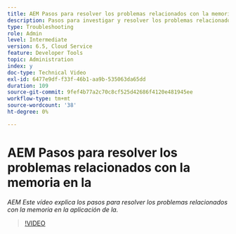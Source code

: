 ```yaml
---
title: AEM Pasos para resolver los problemas relacionados con la memoria en la
description: Pasos para investigar y resolver los problemas relacionados con la memoria
type: Troubleshooting
role: Admin
level: Intermediate
version: 6.5, Cloud Service
feature: Developer Tools
topic: Administration
index: y
doc-type: Technical Video
exl-id: 6477e9df-f33f-46b1-aa9b-535063da65dd
duration: 109
source-git-commit: 9fef4b77a2c70c8cf525d42686f4120e481945ee
workflow-type: tm+mt
source-wordcount: '38'
ht-degree: 0%

---
```


# AEM Pasos para resolver los problemas relacionados con la memoria en la

*AEM Este vídeo explica los pasos para resolver los problemas relacionados con la memoria en la aplicación de la.*

>[!VIDEO](https://video.tv.adobe.com/v/335473?quality=12&learn=on)

